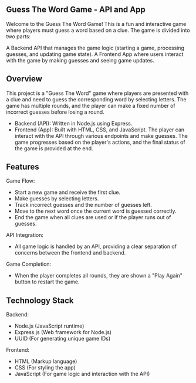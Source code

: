 ## Guess The Word Game - API and App

Welcome to the Guess The Word Game! This is a fun and interactive game where players must guess a word based on a clue. The game is divided into two parts:

A Backend API that manages the game logic (starting a game, processing guesses, and updating game state).
A Frontend App where users interact with the game by making guesses and seeing game updates.

## Overview

This project is a "Guess The Word" game where players are presented with a clue and need to guess the corresponding word by selecting letters. The game has multiple rounds, and the player can make a fixed number of incorrect guesses before losing a round.
* Backend (API): Written in Node.js using Express.
* Frontend (App): Built with HTML, CSS, and JavaScript.
The player can interact with the API through various endpoints and make guesses. The game progresses based on the player's actions, and the final status of the game is provided at the end.

## Features
Game Flow:
* Start a new game and receive the first clue.
* Make guesses by selecting letters.
* Track incorrect guesses and the number of guesses left.
* Move to the next word once the current word is guessed correctly.
* End the game when all clues are used or if the player runs out of guesses.

API Integration:
* All game logic is handled by an API, providing a clear separation of concerns between the frontend and backend.

Game Completion:
* When the player completes all rounds, they are shown a "Play Again" button to restart the game.

## Technology Stack
Backend:
* Node.js (JavaScript runtime)
* Express.js (Web framework for Node.js)
* UUID (For generating unique game IDs)


Frontend:
* HTML (Markup language)
* CSS (For styling the app)
* JavaScript (For game logic and interaction with the API)
